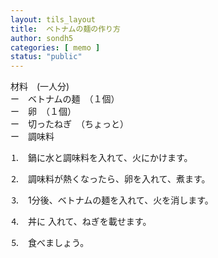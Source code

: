 ```yaml
---
layout: tils_layout
title:  ベトナムの麺の作り方
author: sondh5
categories: [ memo ]
status: "public"
---
```


材料　(一人分)<br>
ー　ベトナムの麺　（１個）<br>
ー　卵　（１個）<br>
ー　切ったねぎ　（ちょっと）<br>
ー　調味料 <br>

⒈　鍋に水と調味料を入れて、火にかけます。

⒉　調味料が熱くなったら、卵を入れて、煮ます。

⒊　1分後、ベトナムの麺を入れて、火を消します。

⒋　丼に 入れて、ねぎを載せます。

⒌　食べましょう。
